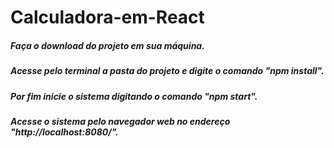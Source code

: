 # Calculadora-em-React
##### Faça o download do projeto em sua máquina.
##### Acesse pelo terminal a pasta do projeto e digite o comando "npm install".
##### Por fim inicie o sistema digitando o comando "npm start".
##### Acesse o sistema pelo navegador web no endereço "http://localhost:8080/".

